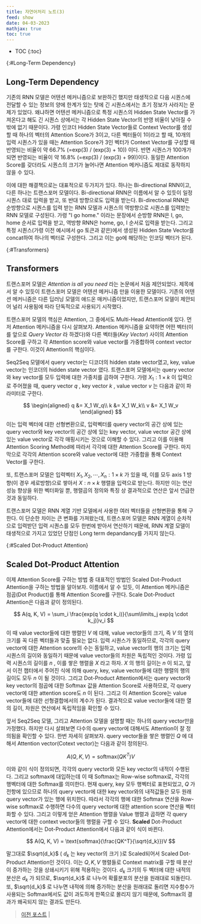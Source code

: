 ```yaml
---
title: 자연어처리 노트(3)
feed: show
date: 04-03-2023
mathjax: true
toc: true
---
```


* TOC
{:toc}

{:#Long-Term Dependency}
## Long-Term Dependency
기존의 RNN 모델은 어텐션 메커니즘으로 보완하긴 했지만 태생적으로 다음 시퀀스에 전달할 수 있는 정보의 양에 한계가 있는 탓에 긴 시퀀스에서는 초기 정보가 사라지는 문제가 있었다. 왜냐하면 어텐션 메커니즘으로 특정 시퀀스의 Hidden State Vector를 가져온다고 해도 긴 시퀀스 상에서는 각 Hidden State Vector의 반영 비율이 낮아질 수 밖에 없기 때문이다. 가령 인코더 Hidden State Vector들로 Context Vector를 생성할 때 하나의 벡터의 Attention Score가 3이고, 다른 벡터들이 1이라고 할 때, 10개의 입력 시퀀스가 있을 때는 Attention Score가 3인 벡터가 Context Vector를 구성할 때 반영되는 비율이 약 66.7% (=exp(3) / (exp(3) + 10)) 이다. 반면 시퀀스가 100개가 되면 반영되는 비율이 약 16.8% (=exp(3) / (exp(3) + 99))이다. 동일한 Attention Score를 갖더라도 시퀀스의 크기가 늘어나면 Attention 메커니즘도 제대로 동작하지 않을 수 있다.

이에 대한 해결책으로는 대표적으로 두가지가 있다. 하나는 Bi-directional RNN이고, 다른 하나는 트랜스포머 모델이다. Bi-directional RNN은 이름에서 알 수 있듯이 일정 시퀀스 대로 입력을 받고, 또 반대 방향으로도 입력을 받는다. Bi-directional RNN은 순방향으로 시퀀스를 입력 받는 RNN 모델과 시퀀스의 역방향으로 시퀀스를 입력받는 RNN 모델로 구성된다. 가령 "I go home." 이라는 문장에서 순방향 RNN은 I, go, home 순서로 입력을 받고, 역방향 RNN은 home, go, I 순서로 입력을 받는다. 그리고 특정 시퀀스(가령 이전 예시에서 go 토큰과 같은)에서 생성된 Hidden State Vector를 concat하여 하나의 벡터로 구성한다. 그리고 이는 go에 해당하는 인코딩 벡터가 된다.

{:#Transformers}
## Transformers

트랜스포머 모델은 _Attention is all you need_ 라는 논문에서 처음 제안되었다. 제목에서 알 수 있듯이 트랜스포머 모델은 어텐션 메커니즘 만을 이용한 모델이다. 기존의 어텐션 메커니즘은 다른 딥러닝 모델의 애드온 매커니즘이었지만, 트랜스포머 모델이 제안되어 널리 사용됨에 따라 단독적으로 사용되기 시작했다.

트랜스포머 모델의 핵심은 Attention, 그 중에서도 Multi-Head Attention에 있다. 먼저 Attention 메커니즘을 다시 살펴보자. Attention 메커니즘을 요약하면 어떤 벡터(이를 앞으로 _Query Vector_ 라 하겠다)와 다른 벡터들(_Key Vector_) 사이의 Attention Score를 구하고 각 Attention score와 value vector를 가중합하여 context vector를 구한다. 이것이 Attention의 핵심이다. 

Seq2Seq 모델에서 query vector는 디코더의 hidden state vector였고, key, value vector는 인코더의 hidden state vector 였다. 트랜스포머 모델에서는 query vector와 key vector를 모두 입력에 대한 가중치를 곱하여 구한다. 가령 $X_1: 1 \times k$ 이 입력으로 주어졌을 때, query vector $q$ , key vector $k$ , value vector $v$ 는 다음과 같이 파라미터로 구한다.

$$
\begin{aligned}
q &= X_1 W_q\\
k &= X_1 W_k\\
v &= X_1 W_v
\end{aligned}
$$

이는 입력 벡터에 대한 선형변환으로, 입력벡터를 query vector의 공간 상에 있는 query vector와 key vector의 공간 상에 있는 key vector, value vector 공간 상에 있는 value vector로 각각 매핑시키는 것으로 이해할 수 있다. 그리고 이를 이용해 Attention Scoring Method에 따라서 각각에 대한 Attention Score를 구한다. 마지막으로 각각의 Attention score와 value vector에 대한 가중합을 통해 Context Vector를 구한다.

또, 트랜스포머 모델은 입력벡터 $X_1, X_2, \cdots , X_n: 1 \times k$ 가 있을 때, 이를 모두 axis 1 방향(이 경우 세로방향)으로 쌓아서 $X: n \times k$ 행렬을 입력으로 받는다. 하지만 이는 연산 성능 향상을 위한 벡터화일 뿐, 행렬곱의 정의와 특징 상 결과적으로 연산은 앞서 언급한 것과 동일하다.

트랜스포머 모델은 RNN 계열 기반 모델에서 사용한 여러 벡터들을 선형변환을 통해 구한다. 이 단순한 차이는 큰 변화를 가져왔는데, 트랜스포머 모델은 RNN 계열이 순차적으로 입력받던 입력 시퀀스를 모두 한번에 받아서 연산하기 때문에, RNN 계열 모델이 태생적으로 가지고 있었던 단점인 Long term depandancy를 가지지 않는다.

{:#Scaled Dot-Product Attention}
## Scaled Dot-Product Attention

이제 Attention Score를 구하는 방법 중 대표적인 방법인 Scaled Dot-Product Attention을 구하는 방법을 알아보자. 이름에서 알 수 있듯, 이 Attention 메커니즘은 점곱(Dot Product)를 통해 Attention Score를 구한다. Scale Dot-Product Attention은 다음과 같이 정의된다.

$$
A(q, K, V) = \sum_i \frac{exp(q \cdot k_i)}{\sum\limits_j exp(q \cdot k_j)}v_i
$$

이 때 value vector들에 대한 행렬인 $V$ 에 대해, value vector들의 크기, 즉 $V$ 의 열의 크기를 꼭 다른 벡터들과 맞출 필요는 없다. 입력 시퀀스가 동일하므로, 각각의 query vector에 대한 Attention score의 수는 동일하고, value vector의 행의 크기는 입력 시퀀스의 길이와 동일하기 때문에 value vector들의 차원은 독립적인 것이다. 가령 입력 시퀀스의 길이를 $n$ , 이를 쌓은 행렬을 $X$ 라고 하자. $X$ 의 행의 길이는 $n$ 이 되고, 앞서 이전 챕터에서 주어진 식에 의해 query, key, value vector들에 대한 행렬의 행의 길이도 모두 $n$ 이 될 것이다. 그리고 Dot-Product Attention에서는 query vector와 key vector의 점곱에 대한 Softmax 값을 Attention Score로 사용하므로, 각 query vector에 대한 attention score도 $n$ 이 된다. 그리고 이 Attention Score는 value vector들에 대한 선형결합에서의 계수가 된다. 결과적으로 value vector들에 대한 열의 길이, 차원은 연산에서 독립적임을 확인할 수 있다.

앞서 Seq2Seq 모델, 그리고 Attention 모델을 설명할 때는 하나의 query vector만을 가정했다. 하지만 다시 살펴보면 다수의 query vector에 대해서도 Attention이 잘 정의됨을 확인할 수 있다. 한번 자세히 살펴보자. query vector들을 쌓은 행렬인 $Q$ 에 대해서 Attention vector(Cotext vector)는 다음과 같이 정의된다.

$$
A(Q, K, V) = \text{softmax}(QK^T)V
$$

이와 같이 식이 정의되면, 각각의 query vector와 모든 key vector의 내적이 수행된다. 그리고 softmax에 대입하는데 이 때 Softmax는 Row-wise softmax로, 각각의 행벡터에 대한 Softmax를 의미한다. 현재 query, key 모두 행벡터로 표현되었고, $Q$ 가 전항에 있으므로 하나의 query vector에 대한 key vector와의 내적값들은 모두 원래 query vector가 있는 행에 위치한다. 따라서 각각의 행에 대한 Softmax 연산을 Row-wise softmax로 수행하면 다수의 query vector에 대한 attention score 연산을 벡터화할 수 있다. 그리고 이렇게 얻은 Attention 행렬을 Value 행렬과 곱하면 각 query vector에 대한 context vector들의 행렬을 구할 수 있다. **Scaled** Dot-Product Attention에서는 Dot-Product Attention에서 다음과 같이 식이 바뀐다.

$$
A(Q, K, V) = \text{softmax}(\frac{QK^T}{\sqrt{d_k}})V
$$

말그대로 $\sqrt{d_k}$ ( $d_k$ 는 key vector의 크기 )로 Scaled되어서 Scaled Dot-Product Attention인 것이다. 이는 $Q, K, V$ 행렬들로 Context matrix를 구할 때 분산이 증가하는 것을 상쇄시키기 위해 적용하는 것이다. $d_k$ 크기의 두 벡터에 대한 내적의 분산은 $d_k$ 가 되므로, $\sqrt{d_k}$ 로 나누어 확률분포의 분산을 원래대로 되돌린다. 또, $\sqrt{d_k}$ 로 나누면 내적에 의해 증가하는 분산을 원래대로 돌리면 지수함수가 사용되는 Softmax에서도 값이 과도하게 한쪽으로 몰리지 않기 때문에, Softmax의 결과가 왜곡되지 않는 결과도 만든다.

> [이전 포스트](./nlp2) | 
